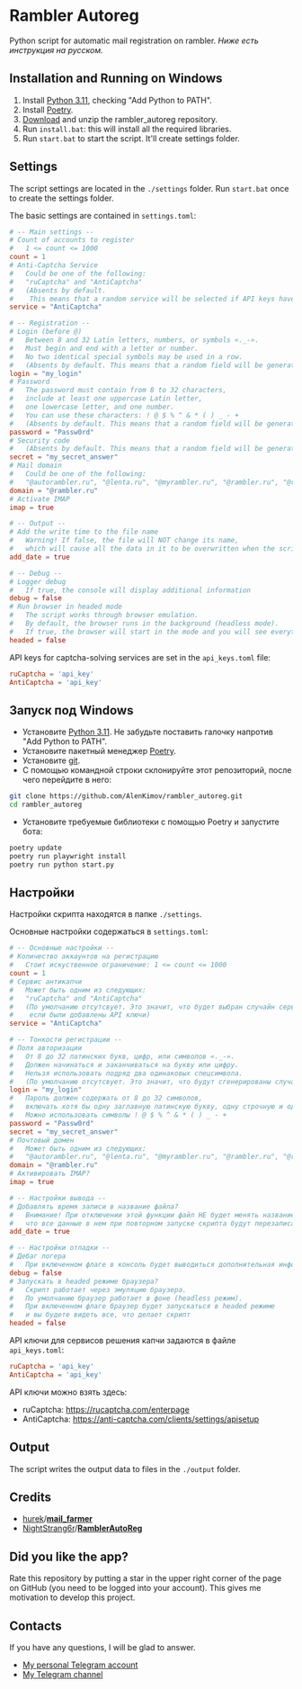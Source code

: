 # Rambler Autoreg
Python script for automatic mail registration on rambler.
_Ниже есть инструкция на русском._

## Installation and Running on Windows
1. Install [Python 3.11](https://www.python.org/downloads/windows/), checking "Add Python to PATH".
2. Install [Poetry](https://python-poetry.org/docs/).
3. [Download](https://github.com/AlenKimov/rambler_autoreg/archive/refs/heads/main.zip) and unzip the rambler_autoreg repository.
4. Run `install.bat`: this will install all the required libraries.
5. Run `start.bat` to start the script. It'll create settings folder.

## Settings
The script settings are located in the `./settings` folder. Run `start.bat` once to create the settings folder.

The basic settings are contained in `settings.toml`:

```toml
# -- Main settings --
# Count of accounts to register
#   1 <= count <= 1000
count = 1
# Anti-Captcha Service
#   Could be one of the following:
#   "ruCaptcha" and "AntiCaptcha"
#   (Absents by default. 
#    This means that a random service will be selected if API keys have been added)
service = "AntiCaptcha"

# -- Registration --
# Login (before @)
#   Between 8 and 32 Latin letters, numbers, or symbols «._-».
#   Must begin and end with a letter or number.
#   No two identical special symbols may be used in a row.
#   (Absents by default. This means that a random field will be generated for each account)
login = "my_login"
# Password
#   The password must contain from 8 to 32 characters, 
#   include at least one uppercase Latin letter, 
#   one lowercase letter, and one number.
#   You can use these characters: ! @ $ % ^ & * ( ) _ - +
#   (Absents by default. This means that a random field will be generated for each account)
password = "Passw0rd"
# Security code
#   (Absents by default. This means that a random field will be generated for each account)
secret = "my_secret_answer"
# Mail domain
#   Could be one of the following:
#   "@autorambler.ru", "@lenta.ru", "@myrambler.ru", "@rambler.ru", "@rambler.ua", "@ro.ru"
domain = "@rambler.ru"
# Activate IMAP
imap = true

# -- Output --
# Add the write time to the file name
#   Warning! If false, the file will NOT change its name, 
#   which will cause all the data in it to be overwritten when the script is run again!
add_date = true

# -- Debug --
# Logger debug
#   If true, the console will display additional information
debug = false
# Run browser in headed mode
#   The script works through browser emulation.
#   By default, the browser runs in the background (headless mode).
#   If true, the browser will start in the mode and you will see everything the script does.
headed = false
```

API keys for captcha-solving services are set in the `api_keys.toml` file:

```toml
ruCaptcha = 'api_key'
AntiCaptcha = 'api_key'
```

## Запуск под Windows
- Установите [Python 3.11](https://www.python.org/downloads/windows/). Не забудьте поставить галочку напротив "Add Python to PATH".
- Установите пакетный менеджер [Poetry](https://python-poetry.org/docs/).
- Установите [git](https://git-scm.com/download/win).
- С помощью командной строки склонируйте этот репозиторий, после чего перейдите в него:
```bash
git clone https://github.com/AlenKimov/rambler_autoreg.git
cd rambler_autoreg
```
- Установите требуемые библиотеки с помощью Poetry и запустите бота:
```bash
poetry update
poetry run playwright install
poetry run python start.py
```

## Настройки
Настройки скрипта находятся в папке `./settings`.

Основные настройки содержаться в `settings.toml`:

```toml
# -- Основные настройки --
# Количество аккаунтов на регистрацию
#   Стоит искуственное ограничение: 1 <= count <= 1000
count = 1
# Сервис антикапчи
#   Может быть одним из следующих:
#   "ruCaptcha" and "AntiCaptcha"
#   (По умолчанию отсутсвует. Это значит, что будет выбран случайн сервис, 
#    если были добавлены API ключи)
service = "AntiCaptcha"

# -- Тонкости регистрации --
# Поля авторизации
#   От 8 до 32 латинских букв, цифр, или символов «._-».
#   Должен начинаться и заканчиваться на букву или цифру.
#   Нельзя использовать подряд два одинаковых спецсимвола.
#   (По умолчанию отсутсвует. Это значит, что будут сгенерированы случайные поля для каждого аккаунта)
login = "my_login"
#   Пароль должен содержать от 8 до 32 символов, 
#   включать хотя бы одну заглавную латинскую букву, одну строчную и одну цифру.
#   Можно использовать символы ! @ $ % ^ & * ( ) _ - +
password = "Passw0rd"
secret = "my_secret_answer"
# Почтовый домен
#   Может быть одним из следующих:
#   "@autorambler.ru", "@lenta.ru", "@myrambler.ru", "@rambler.ru", "@rambler.ua", "@ro.ru"
domain = "@rambler.ru"
# Активировать IMAP?
imap = true

# -- Настройки вывода --
# Добавлять время записи в название файла?
#   Внимание! При отключении этой функции файл НЕ будет менять название, что приведет к тому,
#   что все данные в нем при повторном запуске скрипта будут перезаписаны!
add_date = true

# -- Настройки отладки --
# Дебаг логера
#   При включенном флаге в консоль будет выводиться дополнительная информация
debug = false
# Запускать в headed режиме браузера?
#   Скрипт работает через эмуляцию браузера.
#   По умолчанию браузер работает в фоне (headless режим).
#   При включенном флаге браузер будет запускаться в headed режиме 
#   и вы будете видеть все, что делает скрипт
headed = false
```

API ключи для сервисов решения капчи задаются в файле `api_keys.toml`:

```toml
ruCaptcha = 'api_key'
AntiCaptcha = 'api_key'
```

API ключи можно взять здесь:
- ruCaptcha: https://rucaptcha.com/enterpage
- AntiCaptcha: https://anti-captcha.com/clients/settings/apisetup

## Output
The script writes the output data to files in the `./output` folder.

## Credits
- [hurek](https://github.com/hurek)/**[mail_farmer](https://github.com/hurek/mail_farmer)**
- [NightStrang6r](https://github.com/NightStrang6r)/**[RamblerAutoReg](https://github.com/NightStrang6r/RamblerAutoReg)**

## Did you like the app?
Rate this repository by putting a star in the upper right corner of the page on GitHub (you need to be logged into 
your account). This gives me motivation to develop this project.

## Contacts
If you have any questions, I will be glad to answer.
- [My personal Telegram account](https://t.me/AlenKimov)
- [My Telegram сhannel](https://t.me/Cum_Insider)